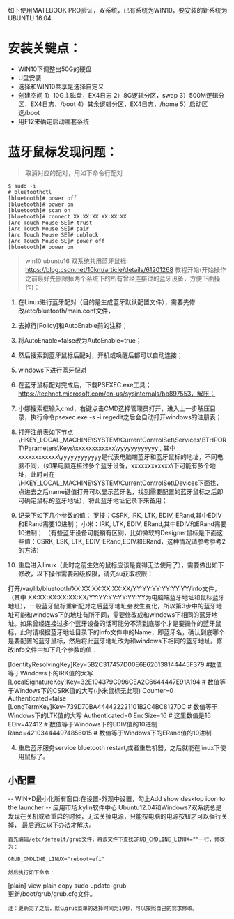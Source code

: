 如下使用MATEBOOK PRO验证，双系统，已有系统为WIN10，要安装的新系统为UBUNTU 16.04

# 安装关键点：
- WIN10下调整出50G的硬盘
- U盘安装
- 选择和WIN10共享是选择自定义
- 创建空间 1）10G主磁盘，EX4日志 2）8G逻辑分区，swap 3）500M逻辑分区，EX4日志，/boot 4）其余逻辑分区，EX4日志，/home 5）启动区选/boot
- 用F12来确定启动哪套系统

# 蓝牙鼠标发现问题：
> 取消对应的配对，用如下命令行配对
```
$ sudo -i
# bluetoothctl
[bluetooth]# power off
[bluetooth]# power on
[bluetooth]# scan on
[bluetooth]# connect XX:XX:XX:XX:XX:XX
[Arc Touch Mouse SE]# trust
[Arc Touch Mouse SE]# pair
[Arc Touch Mouse SE]# unblock
[Arc Touch Mouse SE]# power off
[bluetooth]# power on
```

> win10 ubuntu16 双系统共用蓝牙鼠标: https://blog.csdn.net/10km/article/details/61201268
教程开始(开始操作之前最好先删除掉两个系统下的所有曾经连接过的蓝牙设备，方便下面操作)：

1. 在Linux进行蓝牙配对（目的是生成蓝牙默认配置文件），需要先修改/etc/bluetooth/main.conf文件， 

1. 去掉行[Policy]和AutoEnable前的注释；

2. 将AutoEnable=false改为AutoEnable=true；

3. 然后搜索到蓝牙鼠标后配对，开机或唤醒后都可以自动连接；

2. windows下进行蓝牙配对 

1. 在蓝牙鼠标配对完成后，下载PSEXEC.exe工具；
https://technet.microsoft.com/en-us/sysinternals/bb897553，解压；
2. 小娜搜索框输入cmd，右键点击CMD选择管理员打开，进入上一步解压目录，执行命令psexec.exe -s -i regedit之后会自动打开windows的注册表；
3. 打开注册表如下节点 
\HKEY_LOCAL_MACHINE\SYSTEM\CurrentControlSet\Services\BTHPORT\Parameters\Keys\xxxxxxxxxxxx\yyyyyyyyyyyy , 其中xxxxxxxxxxxx\yyyyyyyyyyyy是代表电脑端蓝牙和蓝牙鼠标的地址，不同电脑不同，（如果电脑连接过多个蓝牙设备，xxxxxxxxxxxx\下可能有多个地址，此时可在\HKEY_LOCAL_MACHINE\SYSTEM\CurrentControlSet\Devices下面找，点进去之后name键值打开可以显示蓝牙名，找到需要配置的蓝牙鼠标之后即可确定鼠标的蓝牙地址），将此蓝牙地址记录下来备用；

4. 记录下如下几个参数的值：
罗技：CSRK, IRK, LTK, EDIV, ERand,其中EDIV和ERand需要10进制；
小米：IRK, LTK, EDIV, ERand,其中EDIV和ERand需要10进制；
（有些蓝牙设备可能稍有区别，比如微软的Designer鼠标是下面这些值：CSRK, LSK, LTK, EDIV, ERand,EDIV和ERand，这种情况请参考参考2的方法)
 
3. 重启进入linux（此时之前生效的鼠标应该是变得无法使用了），需要做出如下修改，以下操作需要超级权限，请先su获取权限： 

打开/var/lib/bluetooth/XX:XX:XX:XX:XX:XX/YY:YY:YY:YY:YY:YY/info文件，
（其中 XX:XX:XX:XX:XX:XX/YY:YY:YY:YY:YY:YY为电脑端蓝牙地址和鼠标蓝牙地址），一般蓝牙鼠标重新配对之后蓝牙地址会发生变化，所以第3步中的蓝牙地址可能和windows下的地址有所不同，需要修改成和windows下相同的蓝牙地址。如果曾经连接过多个蓝牙设备的话可能分不清到底哪个才是要操作的蓝牙鼠标，此时请根据蓝牙地址目录下的info文件中的Name，即蓝牙名，确认到底哪个是要配置的蓝牙鼠标，然后将此蓝牙地址改为和windows下相同的蓝牙地址。修改info文件中如下几个参数的值： 

[IdentityResolvingKey]Key=5B2C317457D00E6E620138144445F379 #数值等于Windows下的IRK值的大写
[LocalSignatureKey]Key=32E104379C996CEA2C6644447E91A194 # 数值等于Windows下的CSRK值的大写(小米鼠标无此项)
Counter=0
Authenticated=false
[LongTermKey]Key=739D70BA444422221101B2C4BC8127DC # 数值等于Windows下的LTK值的大写
Authenticated=0
EncSize=16  # 这里数值是16
EDiv=42412  # 数值等于Windows下的EDIV值的10进制
Rand=421034444974856015 # 数值等于Windows下的ERand值的10进制

4. 重启蓝牙服务service bluetooth restart,或者重启机器，之后就能在linux下使用鼠标了。

## 小配置
-- WIN+D最小化所有窗口:在设置-外观中设置，勾上Add show desktop icon to the launcher
-- 应用市场:kylin软件中心
Ubuntu12.04和Windows7双系统总是发现在关机或者重启的时候，无法关掉电源，只能按电脑的电源按钮才可以强行关掉， 最后通过以下办法才解决。

    首先编辑/etc/default/grub文件，再该文件下查找GRUB_CMDLINE_LINUX=""一行，修改为：

    GRUB_CMDLINE_LINUX="reboot=efi"

    然后执行如下命令：


[plain] view plain copy
sudo update-grub  
    更新/boot/grub/grub.cfg文件。

    注：更新完了之后，默认grub菜单的选择时间为10秒，可以按照自己的需求修改。
